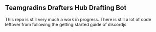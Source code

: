 ## Teamgradins Drafters Hub Drafting Bot

This repo is still very much a work in progress. There is still a lot of code leftover from following the getting started guide of discordjs.
